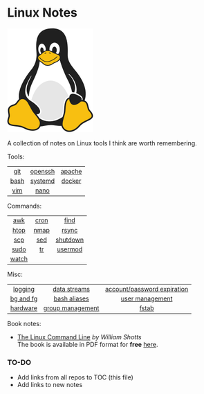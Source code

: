 # Linux Notes 

![Linux Penguin Logo](img/penguin.png)

A collection of notes on Linux tools I think are worth remembering. 

Tools:

| | | |
| :-------: | :-------: | :-------: |
| [git](tools/git/README.md) | [openssh](tools/openssh/README.md) | [apache](tools/apache.md) |
| [bash](tools/bash/README.md) | [systemd](tools/systemd/README.md) | [docker](tools/docker/README.md) |
| [vim](tools/vim/README.md) | [nano](tools/nano.md) | |

Commands:

| | | |
| :-------: | :-------: | :-------: |
| [awk](commands/awk.md) | [cron](commands/cron.md) | [find](commands/find.md) |
| [htop](commands/htop.md) | [nmap](commands/nmap.md) | [rsync](commands/rsync.md) |
| [scp](commands/scp.md) | [sed](commands/sed.md) | [shutdown](commands/shutdown.md) |
| [sudo](commands/sudo.md) | [tr](commands/tr.md) | [usermod](commands/usermod.md) |
| [watch](commands/watch.md)  | | |

Misc:

| | | |
| :-------: | :-------: | :-------: |
| [logging](misc/logging.md) | [data streams](misc/data-streams.md) | [account/password expiration](misc/user_acc_and_pass_exp.md) |
| [bg and fg](misc/bg_fg.md) | [bash aliases](misc/bash_aliases.md) | [user management](misc/user_mgmt.md)|
| [hardware](misc/hw.md) | [group management](misc/group_mgmt.md) | [fstab](tools/fstab.md) |

Book notes:

- [The Linux Command Line](book-tlcl/00-intro.md) *by William Shotts*  
  The book is available in PDF format for **free**
  [here](https://www.linuxcommand.org/tlcl.php).

### TO-DO

- Add links from all repos to TOC (this file)
- Add links to new notes
